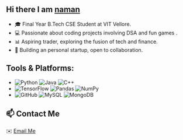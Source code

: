 ## **Hi there I am [naman](https://github.com/NA-M-A-N)**

* 🎓 Final Year B.Tech CSE Student at VIT Vellore.
* 💻 Passionate about coding projects involving DSA and fun games .
* 📊 Aspiring trader, exploring the fusion of tech and finance.
* 🚀 Building an personal startup, open to collaboration.

## **Tools & Platforms:**
- ![Python](https://img.shields.io/badge/-Python-3776AB?logo=python&logoColor=white&style=flat-square)  ![Java](https://img.shields.io/badge/-Java-007396?logo=java&logoColor=white&style=flat-square) ![C++](https://img.shields.io/badge/-C++-00599C?logo=cplusplus&logoColor=white&style=flat-square)
- ![TensorFlow](https://img.shields.io/badge/-TensorFlow-FF6F00?logo=tensorflow&logoColor=white&style=flat-square) ![Pandas](https://img.shields.io/badge/-Pandas-150458?logo=pandas&logoColor=white&style=flat-square) ![NumPy](https://img.shields.io/badge/-NumPy-013243?logo=numpy&logoColor=white&style=flat-square)
- ![GitHub](https://img.shields.io/badge/-GitHub-181717?logo=github&logoColor=white&style=flat-square) ![MySQL](https://img.shields.io/badge/-MySQL-4479A1?logo=mysql&logoColor=white&style=flat-square) ![MongoDB](https://img.shields.io/badge/-MongoDB-47A248?logo=mongodb&logoColor=white&style=flat-square)

## 📫 Contact Me

✉️ [Email Me](mailto:namankumargot@gmail.com)
